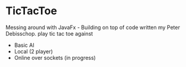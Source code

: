 # TicTacToe
Messing around with JavaFx - Building on top of code written my Peter Debisschop. 
play tic tac toe against
  - Basic AI
  - Local (2 player)
  - Online over sockets (in progress) 

